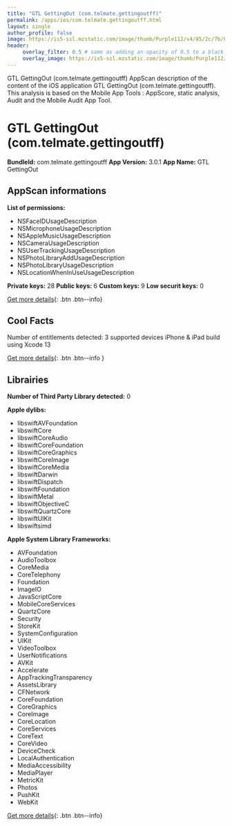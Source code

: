 ```yaml
---
title: "GTL GettingOut (com.telmate.gettingoutff)"
permalink: /apps/ios/com.telmate.gettingoutff.html
layout: single
author_profile: false
image: https://is5-ssl.mzstatic.com/image/thumb/Purple112/v4/85/2c/7b/852c7bec-3a28-d817-b9bb-a01b64cca0c1/AppIcon-0-0-1x_U007emarketing-0-0-0-7-0-0-sRGB-0-0-0-GLES2_U002c0-512MB-85-220-0-0.png/512x512bb.jpg
header: 
     overlay_filter: 0.5 # same as adding an opacity of 0.5 to a black background
     overlay_image: https://is5-ssl.mzstatic.com/image/thumb/Purple112/v4/85/2c/7b/852c7bec-3a28-d817-b9bb-a01b64cca0c1/AppIcon-0-0-1x_U007emarketing-0-0-0-7-0-0-sRGB-0-0-0-GLES2_U002c0-512MB-85-220-0-0.png/512x512bb.jpg
---
```

GTL GettingOut (com.telmate.gettingoutff) AppScan description of the content of the iOS application GTL GettingOut (com.telmate.gettingoutff). This analysis is based on the Mobile App Tools : AppScore, static analysis, Audit and the Mobile Audit App Tool.

# GTL GettingOut (com.telmate.gettingoutff)

**BundleId:** com.telmate.gettingoutff
**App Version:** 3.0.1
**App Name:** GTL GettingOut


## AppScan informations 

**List of permissions:** 
- NSFaceIDUsageDescription
- NSMicrophoneUsageDescription
- NSAppleMusicUsageDescription
- NSCameraUsageDescription
- NSUserTrackingUsageDescription
- NSPhotoLibraryAddUsageDescription
- NSPhotoLibraryUsageDescription
- NSLocationWhenInUseUsageDescription
  
  
**Private keys:** 28
**Public keys:** 6
**Custom keys:** 9
**Low securit keys:** 0
  
[Get more details](/pricing.html){: .btn .btn--info}

## Cool Facts

Number of entitlements detected: 3
supported devices iPhone & iPad
build using Xcode 13
  
[Get more details](/pricing.html){: .btn .btn--info }

## Librairies 
**Number of Third Party Library detected:** 0


**Apple dylibs:**
- libswiftAVFoundation
- libswiftCore
- libswiftCoreAudio
- libswiftCoreFoundation
- libswiftCoreGraphics
- libswiftCoreImage
- libswiftCoreMedia
- libswiftDarwin
- libswiftDispatch
- libswiftFoundation
- libswiftMetal
- libswiftObjectiveC
- libswiftQuartzCore
- libswiftUIKit
- libswiftsimd


**Apple System Library Frameworks:**
- AVFoundation
- AudioToolbox
- CoreMedia
- CoreTelephony
- Foundation
- ImageIO
- JavaScriptCore
- MobileCoreServices
- QuartzCore
- Security
- StoreKit
- SystemConfiguration
- UIKit
- VideoToolbox
- UserNotifications
- AVKit
- Accelerate
- AppTrackingTransparency
- AssetsLibrary
- CFNetwork
- CoreFoundation
- CoreGraphics
- CoreImage
- CoreLocation
- CoreServices
- CoreText
- CoreVideo
- DeviceCheck
- LocalAuthentication
- MediaAccessibility
- MediaPlayer
- MetricKit
- Photos
- PushKit
- WebKit


  
[Get more details](/pricing.html){: .btn .btn--info}

